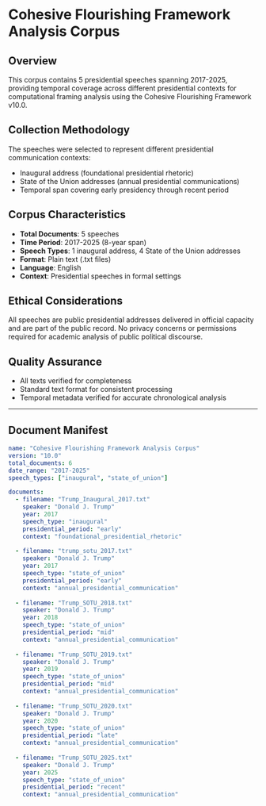 # Cohesive Flourishing Framework Analysis Corpus

## Overview

This corpus contains 5 presidential speeches spanning 2017-2025, providing temporal coverage across different presidential contexts for computational framing analysis using the Cohesive Flourishing Framework v10.0.

## Collection Methodology

The speeches were selected to represent different presidential communication contexts:

- Inaugural address (foundational presidential rhetoric)
- State of the Union addresses (annual presidential communications)
- Temporal span covering early presidency through recent period

## Corpus Characteristics

- **Total Documents**: 5 speeches
- **Time Period**: 2017-2025 (8-year span)
- **Speech Types**: 1 inaugural address, 4 State of the Union addresses
- **Format**: Plain text (.txt files)
- **Language**: English
- **Context**: Presidential speeches in formal settings

## Ethical Considerations

All speeches are public presidential addresses delivered in official capacity and are part of the public record. No privacy concerns or permissions required for academic analysis of public political discourse.

## Quality Assurance

- All texts verified for completeness
- Standard text format for consistent processing
- Temporal metadata verified for accurate chronological analysis

---

## Document Manifest

```yaml
name: "Cohesive Flourishing Framework Analysis Corpus"
version: "10.0"
total_documents: 6
date_range: "2017-2025"
speech_types: ["inaugural", "state_of_union"]

documents:
  - filename: "Trump_Inaugural_2017.txt"
    speaker: "Donald J. Trump"
    year: 2017
    speech_type: "inaugural"
    presidential_period: "early"
    context: "foundational_presidential_rhetoric"
    
  - filename: "trump_sotu_2017.txt"
    speaker: "Donald J. Trump"
    year: 2017
    speech_type: "state_of_union"
    presidential_period: "early"
    context: "annual_presidential_communication"
    
  - filename: "Trump_SOTU_2018.txt"
    speaker: "Donald J. Trump"
    year: 2018
    speech_type: "state_of_union"
    presidential_period: "mid"
    context: "annual_presidential_communication"
    
  - filename: "Trump_SOTU_2019.txt"
    speaker: "Donald J. Trump"
    year: 2019
    speech_type: "state_of_union"
    presidential_period: "mid"
    context: "annual_presidential_communication"
    
  - filename: "Trump_SOTU_2020.txt"
    speaker: "Donald J. Trump"
    year: 2020
    speech_type: "state_of_union"
    presidential_period: "late"
    context: "annual_presidential_communication"
    
  - filename: "Trump_SOTU_2025.txt"
    speaker: "Donald J. Trump"
    year: 2025
    speech_type: "state_of_union"
    presidential_period: "recent"
    context: "annual_presidential_communication"
```
